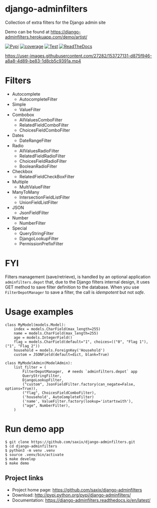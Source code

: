 django-adminfilters
===================

Collection of extra filters for the Django admin site

Demo can be found at https://django-adminfilters.herokuapp.com/demo/artist/

[![Pypi](https://badge.fury.io/py/django-adminfilters.svg)](https://badge.fury.io/py/django-adminfilters)
[![coverage](https://codecov.io/github/saxix/django-adminfilters/coverage.svg?branch=develop)](https://codecov.io/github/saxix/django-adminfilters?branch=develop)
[![Test](https://github.com/saxix/django-adminfilters/actions/workflows/test.yml/badge.svg)](https://github.com/saxix/django-adminfilters/actions/workflows/test.yml)
[![ReadTheDocs](https://readthedocs.org/projects/django-adminfilters/badge/?version=latest)](https://django-adminfilters.readthedocs.io/en/latest/)


https://user-images.githubusercontent.com/27282/153727131-d875f946-a8a8-4d89-be83-1d8cb5c9391a.mp4


Filters
=======

* Autocomplete
  * AutocompleteFilter
* Simple
  * ValueFilter
* Combobox
  * AllValuesComboFilter
  * RelatedFieldComboFilter
  * ChoicesFieldComboFilter
* Dates
  * DateRangeFilter
* Radio
  * AllValuesRadioFilter
  * RelatedFieldRadioFilter
  * ChoicesFieldRadioFilter
  * BooleanRadioFilter
* Checkbox
  * RelatedFieldCheckBoxFilter
* Multiple
  * MultiValueFilter
* ManyToMany
  * IntersectionFieldListFilter
  * UnionFieldListFilter
* JSON
  * JsonFieldFilter
* Number
  * NumberFilter
* Special
  * QueryStringFilter
  * DjangoLookupFilter
  * PermissionPrefixFilter

FYI
====

Filters management (save/retrieve), is handled by an optional application `adminfilters.depot` that,
due to the Django filters internal design, it uses GET method to save filter definition to the database.
When you use `FilterDepotManager` to save a filter, the call is *idempotent* but not *safe*.


Usage examples
==============


    class MyModel(models.Model):
        index = models.CharField(max_length=255)
        name = models.CharField(max_length=255)
        age = models.IntegerField()
        flag = models.CharField(default="1", choices=(("0", "Flag 1"), ("1", "Flag 2"))
        household = models.ForeignKey('Household')
        custom = JSONField(default=dict, blank=True)

    class MyModelAdmin(ModelAdmin):
        list_filter = (
            FilterDepotManager,  # needs `adminfilters.depot` app
            QueryStringFilter,
            DjangoLookupFilter,
            ("custom", JsonFieldFilter.factory(can_negate=False, options=True)),
            ("flag", ChoicesFieldComboFilter),
            ('household', AutoCompleteFilter)
            ('name', ValueFilter.factory(lookup='istartswith'),
            ("age", NumberFilter),
        )



Run demo app
============

    $ git clone https://github.com/saxix/django-adminfilters.git
    $ cd django-adminfilters
    $ python3 -m venv .venv
    $ source .venv/bin/activate
    $ make develop
    $ make demo


Project links
-------------

* Project home page: https://github.com/saxix/django-adminfilters
* Download: http://pypi.python.org/pypi/django-adminfilters/
* Documentation: https://django-adminfilters.readthedocs.io/en/latest/
